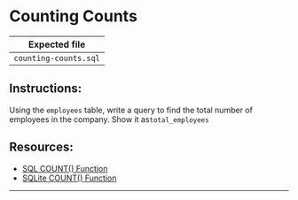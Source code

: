 # Counting Counts

| Expected file |
| ------------- |
| `counting-counts.sql` |

## Instructions:

Using the `employees` table, write a query to find the total number of employees in the company. Show it as`total_employees`

## Resources:

- [SQL COUNT() Function](https://www.w3schools.com/sql/sql_count_avg_sum.asp)
- [SQLite COUNT() Function](https://www.sqlite.org/lang_aggfunc.html#count)

---
